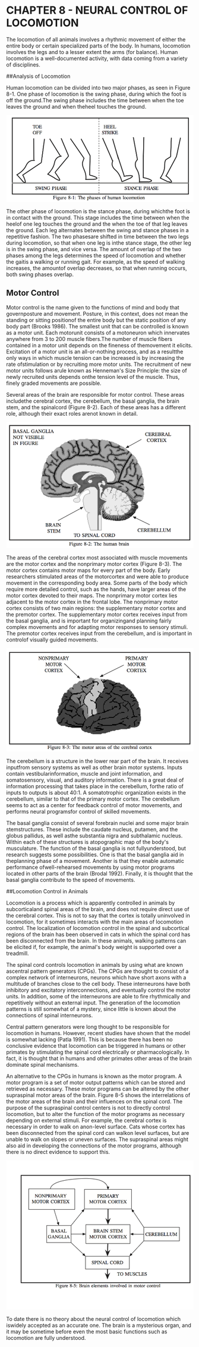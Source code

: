 # CHAPTER 8 - NEURAL CONTROL OF LOCOMOTION

The locomotion of all animals involves a rhythmic movement of either the entire body or certain specialized parts of the body. In humans, locomotion involves the legs and to a lesser extent the arms (for balance).  Human locomotion is a well-documented activity, with data coming from a variety of disciplines.

##Analysis of Locomotion

Human locomotion can be divided into two major phases, as seen in Figure 8-1. One phase of locomotion is the swing phase, during which the foot is off the ground.The swing phase includes the time between when the toe leaves the ground and when theheel touches the ground.  

![Figure 8-1](../png/ch08_01.png "Figure 8-1")

The other phase of locomotion is the stance phase, during whichthe foot is in contact with the ground.  This stage includes the time between when the heelof one leg touches the ground and the when the toe of that leg leaves the ground.  Each leg alternates between the swing and stance phases in a repetitive fashion.  The two phasesare shifted in time between the two legs during locomotion, so that when one leg is inthe stance stage, the other leg is in the swing phase, and vice versa.  The amount of overlap of the two phases among the legs determines the speed of locomotion and whether the gaitis a walking or running gait.  For example, as the speed of walking increases, the amountof overlap decreases, so that when running occurs,  both swing phases overlap.

## Motor Control

Motor control is the name given to the functions of mind and body that governposture and movement.  Posture, in this context, does not mean the standing or sitting positionof the entire body but the static position of any body part (Brooks 1986).
The smallest unit that can be controlled is known as a motor unit.  Each motorunit consists of  a motoneuron which innervates anywhere from 3 to 200 muscle fibers.The number of muscle fibers contained in a motor unit depends on the fineness of themovement it elicits.  Excitation of a motor unit is an all-or-nothing process, and as a resultthe only ways in which muscle tension can be increased is by increasing the rate ofstimulation or by recruiting more motor units.  The recruitment of new motor units follows arule known as Henneman's Size Principle: the size of newly recruited units depends onthe tension level of the muscle.  Thus, finely graded movements are possible.

Several areas of the brain are responsible for motor control.  These areas includethe cerebral cortex, the cerebellum, the basal ganglia, the brain stem, and the spinalcord (Figure 8-2).  Each of these areas has a different role, although their exact roles arenot known in detail.

![Figure 8-2](../png/ch08_02.png "Figure 8-2")

The areas of the cerebral cortex most associated with muscle movements are the motor cortex and the nonprimary motor cortex (Figure 8-3).  The motor cortex contains motor maps for every part of the body.  Early researchers stimulated areas of the motorcortex and were able to produce movement in the corresponding body area.  Some parts of the body which require more detailed control, such as the hands, have larger areas of the motor cortex devoted to their maps.  The nonprimary motor cortex lies adjacent to the motor cortex in the frontal lobe.  The nonprimary motor cortex consists of two main regions: the supplementary motor cortex and the premotor cortex.  The supplementary motor cortex receives input from the basal ganglia,  and is important for organizingand planning fairly complex movements and for adapting motor responses to sensory stimuli. The premotor cortex receives input from the cerebellum, and is important in controlof visually guided movements.

![Figure 8-3](../png/ch08_03.png "Figure 8-3")

The cerebellum is a structure in the lower rear part of the brain.  It receives inputfrom sensory systems as well as other brain motor systems.  Inputs contain vestibularinformation, muscle and joint information, and somatosensory, visual, and auditory information. There is a great deal of information processing that takes place in the cerebellum, forthe ratio of inputs to outputs is about 40:1.  A somatotrophic organization exists in the cerebellum, similar to that of the primary motor cortex.  The cerebellum seems to act as a center for feedback control of motor movements, and performs neural programsfor control of skilled movements.

The basal ganglia consist of several forebrain nuclei and some major brain stemstructures.  These include the caudate nucleus, putamen, and the globus pallidus, as well asthe substantia nigra and subthalamic nucleus.  Within each of these structures is atopographic map of the body's musculature.  The function of the basal ganglia is not fullyunderstood, but research suggests some possibilities.  One is that the basal ganglia aid in theplanning phase of a movement.  Another is that they enable automatic performance ofwell-rehearsed movements by using motor programs located in other parts of the brain (Brodal 1992).  Finally, it is thought that the basal ganglia contribute to the speed of movements.

##Locomotion Control in Animals

Locomotion is a process which is apparently controlled in animals by subcorticaland spinal areas of the brain, and does not require direct use of the cerebral cortex.  This is not to say that the cortex is totally uninvolved in locomotion, for it sometimes interacts with the main areas of locomotion control.  The localization of locomotion control in the spinal and subcortical regions of the brain has been observed in cats in which the spinal cord has been disconnected from the brain. In these animals, walking patterns can be elicited if, for example, the animal's body weight is supported over a treadmill.

The spinal cord controls locomotion in animals by using what are known ascentral pattern generators (CPGs).  The CPGs are thought to consist of a complex network of interneurons, neurons which have short axons with a multitude of branches close to the cell body.  These interneurons have both inhibitory and excitatory interconnections, and eventually control the motor units.  In addition, some of the interneurons are able to fire rhythmically and repetitively without an external input.  The generation of the locomotion patterns is still somewhat of a mystery, since little is known about the connections of spinal interneurons.

Central pattern generators were long thought to be responsible for locomotion in humans.  However, recent studies have shown that the model is somewhat lacking (Patla 1991). This is because there has been no conclusive evidence that locomotion can be triggered in humans or other primates by stimulating the spinal cord electrically or pharmacologically.  In fact, it is thought that in humans and other primates other areas of the brain dominate spinal mechanisms.

An alternative to the CPGs in humans is known as the motor program.  A motor program is a set of motor output patterns which can be stored and retrieved as necessary. These motor programs can be altered by the other supraspinal motor areas of the brain. Figure 8-5 shows the interrelations of the motor areas of the brain and their influences on the spinal cord.  The purpose of the supraspinal control centers is not to directly control locomotion, but to alter the function of the motor programs as necessary depending on external stimuli.  For example, the cerebral cortex is necessary in order to walk on anon-level surface.  Cats whose cortex has been disconnected from the spinal cord can walkon level surfaces, but are unable to walk on slopes or uneven surfaces.  The supraspinal areas might also aid in developing the connections of the motor programs, although there is no direct evidence to support this.

![Figure 8-5](../png/ch08_05.png "Figure 8-5")

To date there is no theory about the neural control of locomotion which iswidely accepted as an accurate one.  The brain is a mysterious organ, and it may be sometime before even the most basic functions such as locomotion are fully understood.
